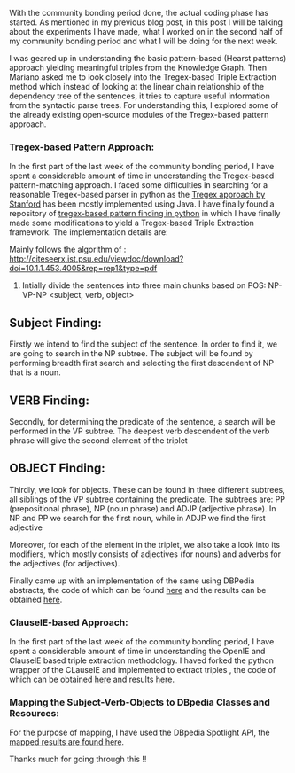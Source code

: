 With the community bonding period done, the actual coding phase has started. As mentioned in my previous blog post, in this post I will be talking about the experiments I have made, what I worked on in the second half of my community bonding period and what I will be doing for the next week.

I was geared up in understanding the basic pattern-based (Hearst patterns) approach yielding meaningful triples from the Knowledge Graph. Then Mariano asked me to look closely into the Tregex-based Triple Extraction method which instead of looking at the linear chain relationship of the dependency tree of the sentences, it tries to capture useful information from the syntactic parse trees. For understanding this, I explored some of the already existing open-source modules of the Tregex-based pattern approach.

### Tregex-based Pattern Approach:

In the first part of the last week of the community bonding period, I have spent a considerable amount of time in understanding the Tregex-based pattern-matching approach. I faced some difficulties in searching for a reasonable Tregex-based parser in python as the [Tregex approach by Stanford](https://nlp.stanford.edu/software/tregex.html) has been mostly implemented using Java. I have finally found a repository of [tregex-based pattern finding in python](https://github.com/szymonlopaciuk/dep_tregex_mod) in which I have finally made some modifications to yield a Tregex-based Triple Extraction framework. The implementation details are:

Mainly follows the algorithm of : http://citeseerx.ist.psu.edu/viewdoc/download?doi=10.1.1.453.4005&rep=rep1&type=pdf
1. Intially divide the sentences into three main chunks based on POS: NP-VP-NP
	<subject, verb, object>

## Subject Finding:

Firstly  we  intend  to  find  the  subject  of  the  sentence.  In  order  to  find  it,  we  are  going  to  search  in  the  NP  subtree.  The  subject  will  be  found  by  performing  breadth  first  search  and  selecting  the  first  descendent  of  NP  that  is  a  noun.

## VERB Finding:

Secondly,  for  determining  the  predicate  of  the  sentence,  a  search  will  be  performed  in  the  VP  subtree.  The  deepest  verb  descendent  of  the  verb  phrase  will  give  the  second  element  of  the  triplet

## OBJECT Finding:

Thirdly,  we  look  for  objects.  These  can  be  found  in  three  different subtrees, all siblings of the VP subtree containing the  predicate.  The  subtrees  are:  PP  (prepositional  phrase),  NP (noun phrase) and  ADJP  (adjective  phrase).  In  NP  and  PP  we  search  for the first noun, while in ADJP we find the first adjective

Moreover, for each of the element in the triplet, we also take a look into its modifiers, which mostly consists of adjectives (for nouns) and adverbs for the adjectives (for adjectives).

Finally came up with an implementation of the same using DBPedia abstracts, the code of which can be found [here](https://github.com/Ishani-Mondal/GSOC2020/tree/master/src) and the results can be obtained [here](https://github.com/Ishani-Mondal/GSOC2020/blob/master/triple_extraction_results/tregex_results.txt).


### ClauseIE-based Approach:

In the first part of the last week of the community bonding period, I have spent a considerable amount of time in understanding the OpenIE and ClauseIE based triple extraction methodology. I haved forked the python wrapper of the CLauseIE and implemented to extract triples , the code of which can be obtained [here](https://github.com/Ishani-Mondal/GSOC2020/tree/master/src) and results [here](https://github.com/Ishani-Mondal/GSOC2020/blob/master/triple_extraction_results/ClauseIE_Results.txt).

### Mapping the Subject-Verb-Objects to DBpedia Classes and Resources:

For the purpose of mapping, I have used the DBpedia Spotlight API, the [mapped results are found here](https://github.com/Ishani-Mondal/GSOC2020/blob/master/triple_extraction_results/Mapped_ClauseIE_results.txt).

Thanks much for going through this !!





